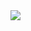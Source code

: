 <a href="https://github.com/anuraghazra/github-readme-stats">
  <img align="center" src="https://github-readme-stats.vercel.app/api?username=digih&show_icons=true&theme=great-gatsby&hide_border=true&count_private=true" />
</a>
<!-- ![My most used languages](https://github-readme-stats.vercel.app/api/top-langs/?username=digih&layout=compact&theme=great-gatsby&hide_border=true&langs_count=10) -->

<!-- #### Top pinned
<a href="https://github.com/DigiH/S06-Pin-Holder">
  <img align="center" src="https://github-readme-stats.vercel.app/api/pin/?username=digih&repo=S06-Pin-Holder&theme=great-gatsby" />
</a>
<a href="https://github.com/theengs/decoder">
  <img align="center" src="https://github-readme-stats.vercel.app/api/pin/?username=theengs&repo=decoder&theme=great-gatsby&show_owner=true" />
</a>
<a href="https://github.com/1technophile/OpenMQTTGateway">
  <img align="center" src="https://github-readme-stats.vercel.app/api/pin/?username=1technophile&repo=OpenMQTTGateway&theme=great-gatsby&show_owner=true" />
</a>
<a href="https://github.com/theengs/gateway">
  <img align="center" src="https://github-readme-stats.vercel.app/api/pin/?username=theengs&repo=gateway&theme=great-gatsby&show_owner=true" />
</a>
<a href="https://github.com/theengs/app">
  <img align="center" src="https://github-readme-stats.vercel.app/api/pin/?username=theengs&repo=app&theme=great-gatsby&show_owner=true" />
</a> -->


<!--
**DigiH/DigiH** is a ✨ _special_ ✨ repository because its `README.md` (this file) appears on your GitHub profile.

Here are some ideas to get you started:

- 🔭 I’m currently working on ...
- 🌱 I’m currently learning ...
- 👯 I’m looking to collaborate on ...
- 🤔 I’m looking for help with ...
- 💬 Ask me about ...
- 📫 How to reach me: ...
- 😄 Pronouns: ...
- ⚡ Fun fact: ...
-->
